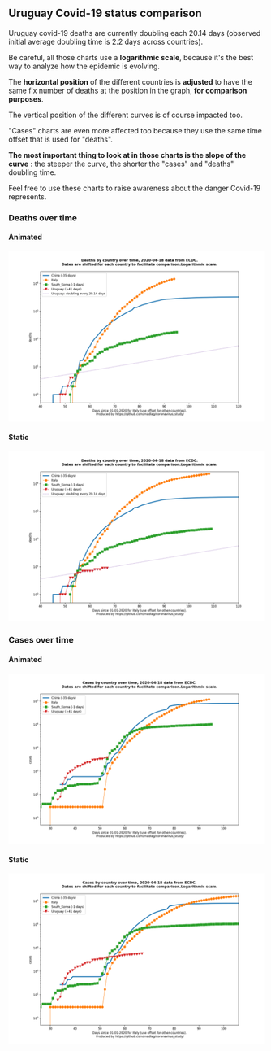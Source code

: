 ## Uruguay Covid-19 status comparison 

Uruguay covid-19 deaths are currently doubling each 20.14 days (observed initial average doubling time is 2.2 days across countries).



Be careful, all those charts use a **logarithmic scale**, because it's the best way to analyze how the epidemic is evolving.
 
The **horizontal position** of the different countries is **adjusted** to have the same fix number of deaths at the position in the graph, **for comparison purposes**.

The vertical position of the different curves is of course impacted too.

"Cases" charts are even more affected too because they use the same time offset that is used for "deaths".

**The most important thing to look at in those charts is the slope of the curve** : the steeper the curve, the shorter the "cases" and "deaths" doubling time.

Feel free to use these charts to raise awareness about the danger Covid-19 represents. 


 
### Deaths over time
 
#### Animated
![Uruguay covid-19 deaths animated chart](https://raw.githubusercontent.com/madlag/coronavirus_study/master/notebooks/graphs/2020-04-18/countries/Uruguay/2020-04-18_Uruguay_deaths.gif "Uruguay covid-19 deaths animated chart")   
 
#### Static
![Uruguay covid-19 deaths static chart](https://raw.githubusercontent.com/madlag/coronavirus_study/master/notebooks/graphs/2020-04-18/countries/Uruguay/2020-04-18_Uruguay_deaths.png "Uruguay covid-19 deaths static chart")   

 
### Cases over time
 
#### Animated
![Uruguay covid-19 cases animated chart](https://raw.githubusercontent.com/madlag/coronavirus_study/master/notebooks/graphs/2020-04-18/countries/Uruguay/2020-04-18_Uruguay_cases.gif "Uruguay covid-19 cases animated chart")   
 
#### Static
![Uruguay covid-19 cases static chart](https://raw.githubusercontent.com/madlag/coronavirus_study/master/notebooks/graphs/2020-04-18/countries/Uruguay/2020-04-18_Uruguay_cases.png "Uruguay covid-19 cases static chart")   

